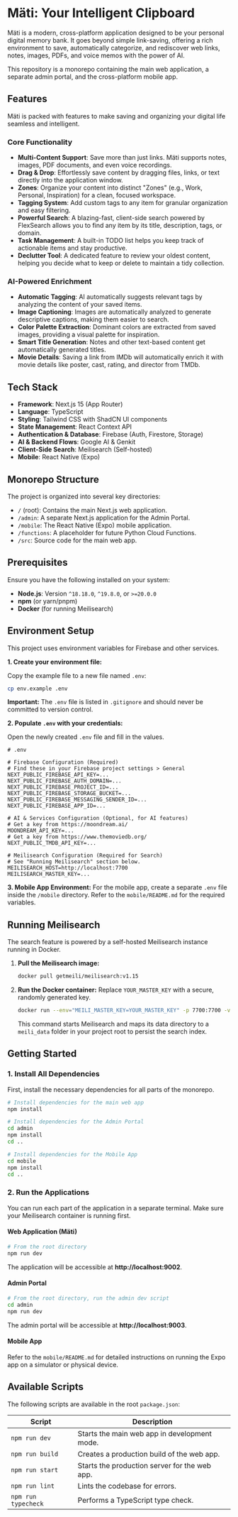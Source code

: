 # Mäti: Your Intelligent Clipboard

Mäti is a modern, cross-platform application designed to be your personal digital memory bank. It goes beyond simple link-saving, offering a rich environment to save, automatically categorize, and rediscover web links, notes, images, PDFs, and voice memos with the power of AI.

This repository is a monorepo containing the main web application, a separate admin portal, and the cross-platform mobile app.

## Features

Mäti is packed with features to make saving and organizing your digital life seamless and intelligent.

### Core Functionality
- **Multi-Content Support**: Save more than just links. Mäti supports notes, images, PDF documents, and even voice recordings.
- **Drag & Drop**: Effortlessly save content by dragging files, links, or text directly into the application window.
- **Zones**: Organize your content into distinct "Zones" (e.g., Work, Personal, Inspiration) for a clean, focused workspace.
- **Tagging System**: Add custom tags to any item for granular organization and easy filtering.
- **Powerful Search**: A blazing-fast, client-side search powered by FlexSearch allows you to find any item by its title, description, tags, or domain.
- **Task Management**: A built-in TODO list helps you keep track of actionable items and stay productive.
- **Declutter Tool**: A dedicated feature to review your oldest content, helping you decide what to keep or delete to maintain a tidy collection.

### AI-Powered Enrichment
- **Automatic Tagging**: AI automatically suggests relevant tags by analyzing the content of your saved items.
- **Image Captioning**: Images are automatically analyzed to generate descriptive captions, making them easier to search.
- **Color Palette Extraction**: Dominant colors are extracted from saved images, providing a visual palette for inspiration.
- **Smart Title Generation**: Notes and other text-based content get automatically generated titles.
- **Movie Details**: Saving a link from IMDb will automatically enrich it with movie details like poster, cast, rating, and director from TMDb.

## Tech Stack

- **Framework**: Next.js 15 (App Router)
- **Language**: TypeScript
- **Styling**: Tailwind CSS with ShadCN UI components
- **State Management**: React Context API
- **Authentication & Database**: Firebase (Auth, Firestore, Storage)
- **AI & Backend Flows**: Google AI & Genkit
- **Client-Side Search**: Meilisearch (Self-hosted)
- **Mobile**: React Native (Expo)

## Monorepo Structure

The project is organized into several key directories:

- `/` (root): Contains the main Next.js web application.
- `/admin`: A separate Next.js application for the Admin Portal.
- `/mobile`: The React Native (Expo) mobile application.
- `/functions`: A placeholder for future Python Cloud Functions.
- `/src`: Source code for the main web app.

## Prerequisites

Ensure you have the following installed on your system:
*   **Node.js**: Version `^18.18.0`, `^19.8.0`, or `>=20.0.0`
*   **npm** (or yarn/pnpm)
*   **Docker** (for running Meilisearch)

## Environment Setup

This project uses environment variables for Firebase and other services.

**1. Create your environment file:**

Copy the example file to a new file named `.env`:
```sh
cp env.example .env
```
**Important:** The `.env` file is listed in `.gitignore` and should never be committed to version control.

**2. Populate `.env` with your credentials:**

Open the newly created `.env` file and fill in the values.

```env
# .env

# Firebase Configuration (Required)
# Find these in your Firebase project settings > General
NEXT_PUBLIC_FIREBASE_API_KEY=...
NEXT_PUBLIC_FIREBASE_AUTH_DOMAIN=...
NEXT_PUBLIC_FIREBASE_PROJECT_ID=...
NEXT_PUBLIC_FIREBASE_STORAGE_BUCKET=...
NEXT_PUBLIC_FIREBASE_MESSAGING_SENDER_ID=...
NEXT_PUBLIC_FIREBASE_APP_ID=...

# AI & Services Configuration (Optional, for AI features)
# Get a key from https://moondream.ai/
MOONDREAM_API_KEY=...
# Get a key from https://www.themoviedb.org/
NEXT_PUBLIC_TMDB_API_KEY=...

# Meilisearch Configuration (Required for Search)
# See "Running Meilisearch" section below.
MEILISEARCH_HOST=http://localhost:7700
MEILISEARCH_MASTER_KEY=...
```

**3. Mobile App Environment:**
For the mobile app, create a separate `.env` file inside the `/mobile` directory. Refer to the `mobile/README.md` for the required variables.

## Running Meilisearch

The search feature is powered by a self-hosted Meilisearch instance running in Docker.

1.  **Pull the Meilisearch image:**
    ```sh
    docker pull getmeili/meilisearch:v1.15
    ```

2.  **Run the Docker container:**
    Replace `YOUR_MASTER_KEY` with a secure, randomly generated key.
    ```sh
    docker run --env="MEILI_MASTER_KEY=YOUR_MASTER_KEY" -p 7700:7700 -v "$(pwd)/meili_data:/meili_data" getmeili/meilisearch:v1.15
    ```
    This command starts Meilisearch and maps its data directory to a `meili_data` folder in your project root to persist the search index.

## Getting Started

### 1. Install All Dependencies

First, install the necessary dependencies for all parts of the monorepo.

```bash
# Install dependencies for the main web app
npm install

# Install dependencies for the Admin Portal
cd admin
npm install
cd ..

# Install dependencies for the Mobile App
cd mobile
npm install
cd ..
```

### 2. Run the Applications

You can run each part of the application in a separate terminal. Make sure your Meilisearch container is running first.

#### Web Application (Mäti)
```bash
# From the root directory
npm run dev
```
The application will be accessible at **http://localhost:9002**.

#### Admin Portal
```bash
# From the root directory, run the admin dev script
cd admin
npm run dev
```
The admin portal will be accessible at **http://localhost:9003**.

#### Mobile App
Refer to the `mobile/README.md` for detailed instructions on running the Expo app on a simulator or physical device.

## Available Scripts

The following scripts are available in the root `package.json`:

| Script        | Description                                  |
|---------------|----------------------------------------------|
| `npm run dev`     | Starts the main web app in development mode. |
| `npm run build`   | Creates a production build of the web app.   |
| `npm run start`   | Starts the production server for the web app.|
| `npm run lint`    | Lints the codebase for errors.               |
| `npm run typecheck`| Performs a TypeScript type check.          |
